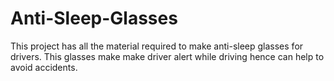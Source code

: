 # Anti-Sleep-Glasses
This project has all the material required to make anti-sleep glasses for drivers. This glasses make make driver alert while driving hence can help to avoid accidents.
